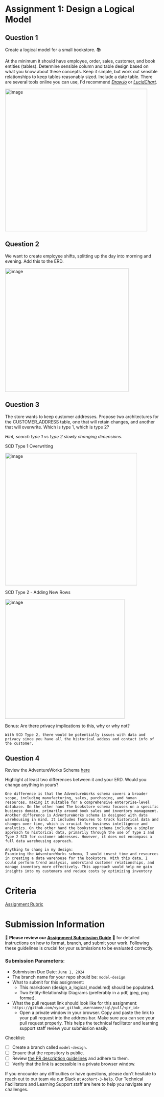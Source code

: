 # Assignment 1: Design a Logical Model



## Question 1
Create a logical model for a small bookstore. 📚

At the minimum it should have employee, order, sales, customer, and book entities (tables). Determine sensible column and table design based on what you know about these concepts. Keep it simple, but work out sensible relationships to keep tables reasonably sized. Include a date table. There are several tools online you can use, I'd recommend [_Draw.io_](https://www.drawio.com/) or [_LucidChart_](https://www.lucidchart.com/pages/).

<img width="464" alt="image" src="https://github.com/rehanschaudhry/sql/assets/35706356/bd5a510b-aa05-41e5-a6e5-a80c8611469f">


## Question 2
We want to create employee shifts, splitting up the day into morning and evening. Add this to the ERD.

<img width="403" alt="image" src="https://github.com/rehanschaudhry/sql/assets/35706356/3008c956-27b0-4511-84f7-8f7ced9a28d2">


## Question 3
The store wants to keep customer addresses. Propose two architectures for the CUSTOMER_ADDRESS table, one that will retain changes, and another that will overwrite. Which is type 1, which is type 2?

_Hint, search type 1 vs type 2 slowly changing dimensions._

SCD Type 1 Overwriting

<img width="431" alt="image" src="https://github.com/rehanschaudhry/sql/assets/35706356/10b191ab-4b99-4058-8f65-3e394cbcd026">

SCD Type 2 - Adding New Rows

<img width="390" alt="image" src="https://github.com/rehanschaudhry/sql/assets/35706356/e964e7e4-1f38-48ad-9102-fa8360b5c760">



Bonus: Are there privacy implications to this, why or why not?
```
With SCD Type 2, there would be potentially issues with data and privacy since you have all the historical addess and contact info of the customer. 
```

## Question 4
Review the AdventureWorks Schema [here](https://i.stack.imgur.com/LMu4W.gif)

Highlight at least two differences between it and your ERD. Would you change anything in yours?
```
One difference is that the AdventureWorks schema covers a broader scope, including manufacturing, sales, purchasing, and human resources, making it suitable for a comprehensive enterprise-level database. On the other hand The bookstore schema focuses on a specific business domain, primarily around book sales and inventory management.
Another difference is AdventureWorks schema is designed with data warehousing in mind. It includes features to track historical data and changes over time, which is crucial for business intelligence and analytics. On the other hand the bookstore schema includes a simpler approach to historical data, primarily through the use of Type 1 and Type 2 SCD for customer addresses. However, it does not encompass a full data warehousing approach.

Anything to chang in my design:
Examining the AdventureWorks schema, I would invest time and resources in creating a data warehouse for the bookstore. With this data, I could perform trend analysis, understand customer relationships, and manage inventory more effectively. This approach would help me gain insights into my customers and reduce costs by optimizing inventory
```

# Criteria

[Assignment Rubric](./assignment_rubric.md)

# Submission Information

🚨 **Please review our [Assignment Submission Guide](https://github.com/UofT-DSI/onboarding/blob/main/onboarding_documents/submissions.md)** 🚨 for detailed instructions on how to format, branch, and submit your work. Following these guidelines is crucial for your submissions to be evaluated correctly.

### Submission Parameters:
* Submission Due Date: `June 1, 2024`
* The branch name for your repo should be: `model-design`
* What to submit for this assignment:
    * This markdown (design_a_logical_model.md) should be populated.
    * Two Entity-Relationship Diagrams (preferably in a pdf, jpeg, png format).
* What the pull request link should look like for this assignment: `https://github.com/<your_github_username>/sql/pull/<pr_id>`
    * Open a private window in your browser. Copy and paste the link to your pull request into the address bar. Make sure you can see your pull request properly. This helps the technical facilitator and learning support staff review your submission easily.

Checklist:
- [ ] Create a branch called `model-design`.
- [ ] Ensure that the repository is public.
- [ ] Review [the PR description guidelines](https://github.com/UofT-DSI/onboarding/blob/main/onboarding_documents/submissions.md#guidelines-for-pull-request-descriptions) and adhere to them.
- [ ] Verify that the link is accessible in a private browser window.

If you encounter any difficulties or have questions, please don't hesitate to reach out to our team via our Slack at `#cohort-3-help`. Our Technical Facilitators and Learning Support staff are here to help you navigate any challenges.
